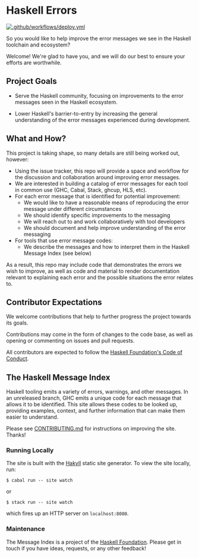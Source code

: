 # Haskell Errors
[![.github/workflows/deploy.yml](https://github.com/haskell/error-messages/actions/workflows/deploy.yml/badge.svg?branch=main)](https://github.com/haskell/error-messages/actions/workflows/deploy.yml)

So you would like to help improve the error messages we see in the Haskell toolchain and ecosystem?

Welcome! We're glad to have you, and we will do our best to ensure your efforts are worthwhile.

## Project Goals

* Serve the Haskell community, focusing on improvements to the error messages seen in the Haskell ecosystem.

* Lower Haskell's barrier-to-entry by increasing the general understanding of the error messages experienced during development.


## What and How?

This project is taking shape, so many details are still being worked out, however:

* Using the issue tracker, this repo will provide a space and workflow for the discussion and collaboration around improving error messages.
* We are interested in building a catalog of error messages for each tool in common use (GHC, Cabal, Stack, ghcup, HLS, etc).
* For each error message that is identified for potential improvement:
  * We would like to have a reasonable means of reproducing the error message under different circumstances
  * We should identify specific improvements to the messaging
  * We will reach out to and work collaboratively with tool developers
  * We should document and help improve understanding of the error messaging
* For tools that use error message codes:
  * We describe the messages and how to interpret them in the Haskell Message Index (see below)

As a result, this repo may include code that demonstrates the errors we wish to improve, as well as code and material to render documentation relevant to explaining each error and the possible situations the error relates to.


## Contributor Expectations

We welcome contributions that help to further progress the project towards its goals.

Contributions may come in the form of changes to the code base, as well as opening or commenting on issues and pull requests.

All contributors are expected to follow the [Haskell Foundation's Code of Conduct](https://haskell.foundation/guidelines-for-respectful-communication/).

## The Haskell Message Index

Haskell tooling emits a variety of errors, warnings, and other messages. In an unreleased branch, GHC emits a unique code for each message that allows it to be identified. This site allows these codes to be looked up, providing examples, context, and further information that can make them easier to understand.

Please see [CONTRIBUTING.md](./CONTRIBUTING.md) for instructions on improving the site. Thanks!

### Running Locally

The site is built with the [Hakyll](https://jaspervdj.be/hakyll/) static site generator. To view the site locally, run:
```
$ cabal run -- site watch
```
or
```
$ stack run -- site watch
```
which fires up an HTTP server on `localhost:8080`.

### Maintenance

The Message Index is a project of the [Haskell Foundation](http://haskell.foundation). Please get in touch if you have ideas, requests, or any other feedback!
